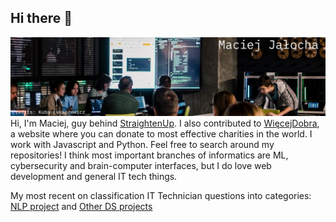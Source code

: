 ## Hi there 👋
![alt text](./hc_banner.jpg)
Hi, I'm Maciej, guy behind [StraightenUp](https://chromewebstore.google.com/detail/straightenup-ai-ai-postur/nfhoegpkonllcaghgmhdmcpmebmocokf). I also contributed to [WięcejDobra](https://www.wiecejdobra.pl/), a website where you can donate to most effective charities in the world. I work with Javascript and Python. Feel free to search around my repositories! 
I think most important branches of informatics are ML, cybersecurity and brain-computer interfaces, but I do love web development and general IT tech things.

My most recent on classification IT Technician questions into categories: [NLP project](https://github.com/PLtier/small-ds-projects/tree/main/NLP%20Exploration) and
[Other DS projects](https://github.com/PLtier/small-ds-projects)



<!--
**PLtier/PLtier** is a ✨ _special_ ✨ repository because its `README.md` (this file) appears on your GitHub profile.

Here are some ideas to get you started:

- 🔭 I’m currently working on ...
- 🌱 I’m currently learning ...
- 👯 I’m looking to collaborate on ...
- 🤔 I’m looking for help with ...
- 💬 Ask me about ...
- 📫 How to reach me: ...
- 😄 Pronouns: ...
- ⚡ Fun fact: ...
-->

